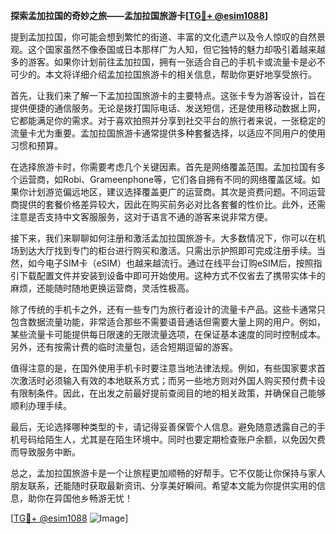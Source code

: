 **探索孟加拉国的奇妙之旅——孟加拉国旅游卡[[TG💪+ @esim1088](https://t.me/s/esim1088)]**

提到孟加拉国，你可能会想到繁忙的街道、丰富的文化遗产以及令人惊叹的自然景观。这个国家虽然不像泰国或日本那样广为人知，但它独特的魅力却吸引着越来越多的游客。如果你计划前往孟加拉国，拥有一张适合自己的手机卡或流量卡是必不可少的。本文将详细介绍孟加拉国旅游卡的相关信息，帮助你更好地享受旅行。

首先，让我们来了解一下孟加拉国旅游卡的主要特点。这张卡专为游客设计，旨在提供便捷的通信服务。无论是拨打国际电话、发送短信，还是使用移动数据上网，它都能满足你的需求。对于喜欢拍照并分享到社交平台的旅行者来说，一张稳定的流量卡尤为重要。孟加拉国旅游卡通常提供多种套餐选择，以适应不同用户的使用习惯和预算。

在选择旅游卡时，你需要考虑几个关键因素。首先是网络覆盖范围。孟加拉国有多个运营商，如Robi、Grameenphone等，它们各自拥有不同的网络覆盖区域。如果你计划游览偏远地区，建议选择覆盖更广的运营商。其次是资费问题。不同运营商提供的套餐价格差异较大，因此在购买前务必对比各套餐的性价比。此外，还需注意是否支持中文客服服务，这对于语言不通的游客来说非常方便。

接下来，我们来聊聊如何注册和激活孟加拉国旅游卡。大多数情况下，你可以在机场到达大厅找到专门的柜台进行购买和激活。只需出示护照即可完成注册手续。当然，如今电子SIM卡（eSIM）也越来越流行。通过在线平台订购eSIM后，按照指引下载配置文件并安装到设备中即可开始使用。这种方式不仅省去了携带实体卡的麻烦，还能随时随地更换运营商，灵活性极高。

除了传统的手机卡之外，还有一些专门为旅行者设计的流量卡产品。这些卡通常只包含数据流量功能，非常适合那些不需要语音通话但需要大量上网的用户。例如，某些流量卡可能提供每日限速的无限流量选项，在保证基本速度的同时控制成本。另外，还有按需计费的临时流量包，适合短期逗留的游客。

值得注意的是，在国外使用手机卡时要注意当地法律法规。例如，有些国家要求首次激活时必须输入有效的本地联系方式；而另一些地方则对外国人购买预付费卡设有限制条件。因此，在出发之前最好提前查阅目的地的相关政策，并确保自己能够顺利办理手续。

最后，无论选择哪种类型的卡，请记得妥善保管个人信息。避免随意透露自己的手机号码给陌生人，尤其是在陌生环境中。同时也要定期检查账户余额，以免因欠费而导致服务中断。

总之，孟加拉国旅游卡是一个让旅程更加顺畅的好帮手。它不仅能让你保持与家人朋友联系，还能随时获取最新资讯、分享美好瞬间。希望本文能为你提供实用的信息，助你在异国他乡畅游无忧！

[[TG💪+ @esim1088](https://t.me/s/esim1088) ![Image](https://i.postimg.cc/4NQfJmqS/Snipaste-2025-05-13-00-14-12.png)]